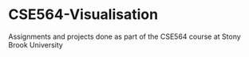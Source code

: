 # CSE564-Visualisation
Assignments and projects done as part of the CSE564 course at Stony Brook University
